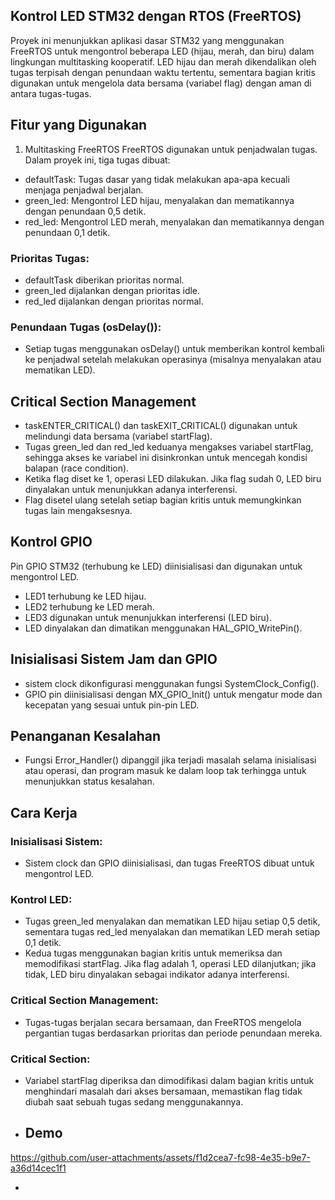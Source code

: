 ## Kontrol LED STM32 dengan RTOS (FreeRTOS)

Proyek ini menunjukkan aplikasi dasar STM32 yang menggunakan FreeRTOS untuk mengontrol beberapa LED (hijau, merah, dan biru) dalam lingkungan multitasking kooperatif. LED hijau dan merah dikendalikan oleh tugas terpisah dengan penundaan waktu tertentu, sementara bagian kritis digunakan untuk mengelola data bersama (variabel flag) dengan aman di antara tugas-tugas.

## Fitur yang Digunakan
1. Multitasking FreeRTOS
FreeRTOS digunakan untuk penjadwalan tugas. Dalam proyek ini, tiga tugas dibuat:

- defaultTask: Tugas dasar yang tidak melakukan apa-apa kecuali menjaga penjadwal berjalan.
- green_led: Mengontrol LED hijau, menyalakan dan mematikannya dengan penundaan 0,5 detik.
- red_led: Mengontrol LED merah, menyalakan dan mematikannya dengan penundaan 0,1 detik.
### Prioritas Tugas:

- defaultTask diberikan prioritas normal.
- green_led dijalankan dengan prioritas idle.
- red_led dijalankan dengan prioritas normal.
### Penundaan Tugas (osDelay()):
- Setiap tugas menggunakan osDelay() untuk memberikan kontrol kembali ke penjadwal setelah melakukan operasinya (misalnya menyalakan atau mematikan LED).
##  Critical Section Management
- taskENTER_CRITICAL() dan taskEXIT_CRITICAL() digunakan untuk melindungi data bersama (variabel startFlag).
 - Tugas green_led dan red_led keduanya mengakses variabel startFlag, sehingga akses ke variabel ini disinkronkan untuk mencegah kondisi balapan (race condition).
 - Ketika flag diset ke 1, operasi LED dilakukan. Jika flag sudah 0, LED biru dinyalakan untuk menunjukkan adanya interferensi.
 - Flag disetel ulang setelah setiap bagian kritis untuk memungkinkan tugas lain mengaksesnya.
## Kontrol GPIO
Pin GPIO STM32 (terhubung ke LED) diinisialisasi dan digunakan untuk mengontrol LED.
- LED1 terhubung ke LED hijau.
- LED2 terhubung ke LED merah.
- LED3 digunakan untuk menunjukkan interferensi (LED biru).
- LED dinyalakan dan dimatikan menggunakan HAL_GPIO_WritePin().
## Inisialisasi Sistem Jam dan GPIO
- sistem clock dikonfigurasi menggunakan fungsi SystemClock_Config().
- GPIO pin diinisialisasi dengan MX_GPIO_Init() untuk mengatur mode dan kecepatan yang sesuai untuk pin-pin LED.
## Penanganan Kesalahan
- Fungsi Error_Handler() dipanggil jika terjadi masalah selama inisialisasi atau operasi, dan program masuk ke dalam loop tak terhingga untuk menunjukkan status kesalahan.
## Cara Kerja
### Inisialisasi Sistem:
- Sistem clock dan GPIO diinisialisasi, dan tugas FreeRTOS dibuat untuk mengontrol LED.
### Kontrol LED:
- Tugas green_led menyalakan dan mematikan LED hijau setiap 0,5 detik, sementara tugas red_led menyalakan dan mematikan LED merah setiap 0,1 detik.
- Kedua tugas menggunakan bagian kritis untuk memeriksa dan memodifikasi startFlag. Jika flag adalah 1, operasi LED dilanjutkan; jika tidak, LED biru dinyalakan sebagai indikator adanya interferensi.
###  Critical Section Management:
- Tugas-tugas berjalan secara bersamaan, dan FreeRTOS mengelola pergantian tugas berdasarkan prioritas dan periode penundaan mereka.
### Critical Section:
- Variabel startFlag diperiksa dan dimodifikasi dalam bagian kritis untuk menghindari masalah dari akses bersamaan, memastikan flag tidak diubah saat sebuah tugas sedang menggunakannya.

- ## Demo

https://github.com/user-attachments/assets/f1d2cea7-fc98-4e35-b9e7-a36d14cec1f1


- 
